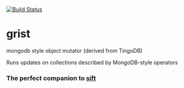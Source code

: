 [![Build Status](https://travis-ci.org/node4good/grist-gnash.svg?branch=master)](https://travis-ci.org/node4good/grist-gnash)
# grist
mongodb style object mutator (derived from TingoDB)

Runs updates on collections described by MongoDB-style operators

### The perfect companion to [sift](https://github.com/crcn/sift.js)


